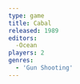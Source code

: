 ```yaml
---
type: game
title: Cabal
released: 1989
editors: 
  -Ocean
players: 2
genres:
  - 'Gun Shooting'
---
```

